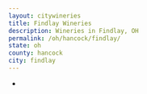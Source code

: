 ```yaml
---
layout: citywineries
title: Findlay Wineries
description: Wineries in Findlay, OH
permalink: /oh/hancock/findlay/
state: oh
county: hancock
city: findlay
---
```

-
